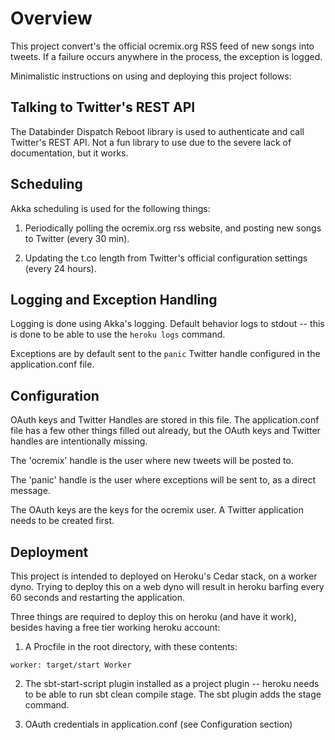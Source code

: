 # Overview

This project convert's the official ocremix.org RSS feed of new songs into tweets. If a failure
occurs anywhere in the process, the exception is logged.

Minimalistic instructions on using and deploying this project follows:

## Talking to Twitter's REST API

The Databinder Dispatch Reboot library is used to authenticate and call Twitter's REST API. Not a
fun library to use due to the severe lack of documentation, but it works.

## Scheduling

Akka scheduling is used for the following things:

1) Periodically polling the ocremix.org rss website, and posting new songs to Twitter (every 30 min).

2) Updating the t.co length from Twitter's official configuration settings (every 24 hours).

## Logging and Exception Handling

Logging is done using Akka's logging. Default behavior logs to stdout -- this is done
to be able to use the `heroku logs` command.

Exceptions are by default sent to the `panic` Twitter handle configured in the application.conf file.

## Configuration

OAuth keys and Twitter Handles are stored in this file. The application.conf file has
a few other things filled out already, but the OAuth keys and Twitter handles are intentionally
missing.

The 'ocremix' handle is the user where new tweets will be posted to.

The 'panic' handle is the user where exceptions will be sent to, as a direct message.

The OAuth keys are the keys for the ocremix user. A Twitter application needs to be created first.

## Deployment

This project is intended to deployed on Heroku's Cedar stack, on a worker dyno. Trying to deploy
this on a web dyno will result in heroku barfing every 60 seconds and restarting the application.

Three things are required to deploy this on heroku (and have it work), besides having a free tier
working heroku account:

1) A Procfile in the root directory, with these contents:

`
worker: target/start Worker
`

2) The sbt-start-script plugin installed as a project plugin -- heroku needs to be able to run
sbt clean compile stage. The sbt plugin adds the stage command.

3) OAuth credentials in application.conf (see Configuration section)
